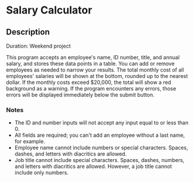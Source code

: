 # Salary Calculator

## Description

Duration: Weekend project

This program accepts an employee's name, ID number, title, and annual salary, and stores these data points in a table. You can add or remove employees as needed to narrow your results. The total monthly cost of all employees' salaries will be shown at the bottom, rounded up to the nearest dollar. If the monthly costs exceed $20,000, the total will show a red background as a warning. If the program encounters any errors, those errors will be displayed immediately below the submit button.

### Notes

- The ID and number inputs will not accept any input equal to or less than 0.
- All fields are required; you can't add an employee without a last name, for example.
- Employee name cannot include numbers or special characters. Spaces, dashes, and letters with diacritics are allowed.
- Job title cannot include special characters. Spaces, dashes, numbers, and letters with diacritics are allowed. However, a job title cannot include only numbers.
